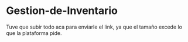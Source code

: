 # Gestion-de-Inventario
Tuve que subir todo aca para enviarle el link, ya que el tamaño excede lo que la plataforma pide.
